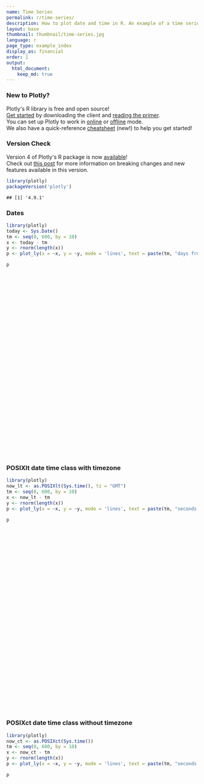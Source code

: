 ```yaml
---
name: Time Series
permalink: r/time-series/
description: How to plot date and time in R. An example of a time series plot with the POSIXct and Sys.Date classes.
layout: base
thumbnail: thumbnail/time-series.jpg
language: r
page_type: example_index
display_as: financial
order: 1
output:
  html_document:
    keep_md: true
---
```




### New to Plotly?

Plotly's R library is free and open source!<br>
[Get started](https://plot.ly/r/getting-started/) by downloading the client and [reading the primer](https://plot.ly/r/getting-started/).<br>
You can set up Plotly to work in [online](https://plot.ly/r/getting-started/#hosting-graphs-in-your-online-plotly-account) or [offline](https://plot.ly/r/offline/) mode.<br>
We also have a quick-reference [cheatsheet](https://images.plot.ly/plotly-documentation/images/r_cheat_sheet.pdf) (new!) to help you get started!

### Version Check

Version 4 of Plotly's R package is now [available](https://plot.ly/r/getting-started/#installation)!<br>
Check out [this post](http://moderndata.plot.ly/upgrading-to-plotly-4-0-and-above/) for more information on breaking changes and new features available in this version.

```r
library(plotly)
packageVersion('plotly')
```

```
## [1] '4.9.1'
```

### Dates


```r
library(plotly)
today <- Sys.Date()
tm <- seq(0, 600, by = 10)
x <- today - tm
y <- rnorm(length(x))
p <- plot_ly(x = ~x, y = ~y, mode = 'lines', text = paste(tm, "days from today"))

p
```

<div id="htmlwidget-7ee45a2535697f8de838" style="width:672px;height:480px;" class="plotly html-widget"></div>
<script type="application/json" data-for="htmlwidget-7ee45a2535697f8de838">{"x":{"visdat":{"25301515824f":["function () ","plotlyVisDat"]},"cur_data":"25301515824f","attrs":{"25301515824f":{"x":{},"y":{},"mode":"lines","text":["0 days from today","10 days from today","20 days from today","30 days from today","40 days from today","50 days from today","60 days from today","70 days from today","80 days from today","90 days from today","100 days from today","110 days from today","120 days from today","130 days from today","140 days from today","150 days from today","160 days from today","170 days from today","180 days from today","190 days from today","200 days from today","210 days from today","220 days from today","230 days from today","240 days from today","250 days from today","260 days from today","270 days from today","280 days from today","290 days from today","300 days from today","310 days from today","320 days from today","330 days from today","340 days from today","350 days from today","360 days from today","370 days from today","380 days from today","390 days from today","400 days from today","410 days from today","420 days from today","430 days from today","440 days from today","450 days from today","460 days from today","470 days from today","480 days from today","490 days from today","500 days from today","510 days from today","520 days from today","530 days from today","540 days from today","550 days from today","560 days from today","570 days from today","580 days from today","590 days from today","600 days from today"],"alpha_stroke":1,"sizes":[10,100],"spans":[1,20]}},"layout":{"margin":{"b":40,"l":60,"t":25,"r":10},"xaxis":{"domain":[0,1],"automargin":true,"title":"x"},"yaxis":{"domain":[0,1],"automargin":true,"title":"y"},"hovermode":"closest","showlegend":false},"source":"A","config":{"showSendToCloud":false},"data":[{"x":["2020-01-10","2019-12-31","2019-12-21","2019-12-11","2019-12-01","2019-11-21","2019-11-11","2019-11-01","2019-10-22","2019-10-12","2019-10-02","2019-09-22","2019-09-12","2019-09-02","2019-08-23","2019-08-13","2019-08-03","2019-07-24","2019-07-14","2019-07-04","2019-06-24","2019-06-14","2019-06-04","2019-05-25","2019-05-15","2019-05-05","2019-04-25","2019-04-15","2019-04-05","2019-03-26","2019-03-16","2019-03-06","2019-02-24","2019-02-14","2019-02-04","2019-01-25","2019-01-15","2019-01-05","2018-12-26","2018-12-16","2018-12-06","2018-11-26","2018-11-16","2018-11-06","2018-10-27","2018-10-17","2018-10-07","2018-09-27","2018-09-17","2018-09-07","2018-08-28","2018-08-18","2018-08-08","2018-07-29","2018-07-19","2018-07-09","2018-06-29","2018-06-19","2018-06-09","2018-05-30","2018-05-20"],"y":[-1.35171338760179,2.26046681399765,0.121937224163283,0.102051894470725,-0.496684773475638,0.1719011641005,1.50589276729696,-0.641792228873665,2.61424483434346,-0.46328329492521,0.180983430061759,1.28837662293756,0.448198306044506,-1.87706707515157,0.532600176834816,0.483338055452435,-0.364382503262451,-0.053073552925269,0.535381728103773,0.72183960003136,0.878652264692984,-0.911910481385764,0.245144886278977,-0.0297362181632714,-0.101766824712994,0.515322476905052,-0.770378667207841,0.14036347947817,0.157479100752854,0.484611402514071,1.11333860881031,0.644111486893129,-0.207419345544659,-2.13791362525341,0.217381531284851,-1.43841900976435,-2.08656073960672,0.612221853891599,-0.32912756589185,0.0513077879502392,0.106875688883601,-1.36504887269412,-1.07865379558402,-0.266739440949788,1.80129344563712,0.312235382347262,0.694781790349464,-0.657803627541625,0.460955697162589,0.454103216728346,-1.06660136185282,0.522861212055639,-0.00051054052281143,0.647726138628194,1.10434083327995,-1.55112478742625,0.485402010812888,0.277916795822798,-0.95858740892242,1.44267552972197,-1.70644937932948],"mode":"lines","text":["0 days from today","10 days from today","20 days from today","30 days from today","40 days from today","50 days from today","60 days from today","70 days from today","80 days from today","90 days from today","100 days from today","110 days from today","120 days from today","130 days from today","140 days from today","150 days from today","160 days from today","170 days from today","180 days from today","190 days from today","200 days from today","210 days from today","220 days from today","230 days from today","240 days from today","250 days from today","260 days from today","270 days from today","280 days from today","290 days from today","300 days from today","310 days from today","320 days from today","330 days from today","340 days from today","350 days from today","360 days from today","370 days from today","380 days from today","390 days from today","400 days from today","410 days from today","420 days from today","430 days from today","440 days from today","450 days from today","460 days from today","470 days from today","480 days from today","490 days from today","500 days from today","510 days from today","520 days from today","530 days from today","540 days from today","550 days from today","560 days from today","570 days from today","580 days from today","590 days from today","600 days from today"],"type":"scatter","marker":{"color":"rgba(31,119,180,1)","line":{"color":"rgba(31,119,180,1)"}},"error_y":{"color":"rgba(31,119,180,1)"},"error_x":{"color":"rgba(31,119,180,1)"},"line":{"color":"rgba(31,119,180,1)"},"xaxis":"x","yaxis":"y","frame":null}],"highlight":{"on":"plotly_click","persistent":false,"dynamic":false,"selectize":false,"opacityDim":0.2,"selected":{"opacity":1},"debounce":0},"shinyEvents":["plotly_hover","plotly_click","plotly_selected","plotly_relayout","plotly_brushed","plotly_brushing","plotly_clickannotation","plotly_doubleclick","plotly_deselect","plotly_afterplot","plotly_sunburstclick"],"base_url":"https://plot.ly"},"evals":[],"jsHooks":[]}</script>

### POSIXlt date time class with timezone


```r
library(plotly)
now_lt <- as.POSIXlt(Sys.time(), tz = "GMT")
tm <- seq(0, 600, by = 10)
x <- now_lt - tm
y <- rnorm(length(x))
p <- plot_ly(x = ~x, y = ~y, mode = 'lines', text = paste(tm, "seconds from now in GMT"))

p
```

<div id="htmlwidget-1a31dccd07734d19776b" style="width:672px;height:480px;" class="plotly html-widget"></div>
<script type="application/json" data-for="htmlwidget-1a31dccd07734d19776b">{"x":{"visdat":{"2530717b7bff":["function () ","plotlyVisDat"]},"cur_data":"2530717b7bff","attrs":{"2530717b7bff":{"x":{},"y":{},"mode":"lines","text":["0 seconds from now in GMT","10 seconds from now in GMT","20 seconds from now in GMT","30 seconds from now in GMT","40 seconds from now in GMT","50 seconds from now in GMT","60 seconds from now in GMT","70 seconds from now in GMT","80 seconds from now in GMT","90 seconds from now in GMT","100 seconds from now in GMT","110 seconds from now in GMT","120 seconds from now in GMT","130 seconds from now in GMT","140 seconds from now in GMT","150 seconds from now in GMT","160 seconds from now in GMT","170 seconds from now in GMT","180 seconds from now in GMT","190 seconds from now in GMT","200 seconds from now in GMT","210 seconds from now in GMT","220 seconds from now in GMT","230 seconds from now in GMT","240 seconds from now in GMT","250 seconds from now in GMT","260 seconds from now in GMT","270 seconds from now in GMT","280 seconds from now in GMT","290 seconds from now in GMT","300 seconds from now in GMT","310 seconds from now in GMT","320 seconds from now in GMT","330 seconds from now in GMT","340 seconds from now in GMT","350 seconds from now in GMT","360 seconds from now in GMT","370 seconds from now in GMT","380 seconds from now in GMT","390 seconds from now in GMT","400 seconds from now in GMT","410 seconds from now in GMT","420 seconds from now in GMT","430 seconds from now in GMT","440 seconds from now in GMT","450 seconds from now in GMT","460 seconds from now in GMT","470 seconds from now in GMT","480 seconds from now in GMT","490 seconds from now in GMT","500 seconds from now in GMT","510 seconds from now in GMT","520 seconds from now in GMT","530 seconds from now in GMT","540 seconds from now in GMT","550 seconds from now in GMT","560 seconds from now in GMT","570 seconds from now in GMT","580 seconds from now in GMT","590 seconds from now in GMT","600 seconds from now in GMT"],"alpha_stroke":1,"sizes":[10,100],"spans":[1,20]}},"layout":{"margin":{"b":40,"l":60,"t":25,"r":10},"xaxis":{"domain":[0,1],"automargin":true,"title":"x"},"yaxis":{"domain":[0,1],"automargin":true,"title":"y"},"hovermode":"closest","showlegend":false},"source":"A","config":{"showSendToCloud":false},"data":[{"x":["2020-01-10 15:25:17","2020-01-10 15:25:07","2020-01-10 15:24:57","2020-01-10 15:24:47","2020-01-10 15:24:37","2020-01-10 15:24:27","2020-01-10 15:24:17","2020-01-10 15:24:07","2020-01-10 15:23:57","2020-01-10 15:23:47","2020-01-10 15:23:37","2020-01-10 15:23:27","2020-01-10 15:23:17","2020-01-10 15:23:07","2020-01-10 15:22:57","2020-01-10 15:22:47","2020-01-10 15:22:37","2020-01-10 15:22:27","2020-01-10 15:22:17","2020-01-10 15:22:07","2020-01-10 15:21:57","2020-01-10 15:21:47","2020-01-10 15:21:37","2020-01-10 15:21:27","2020-01-10 15:21:17","2020-01-10 15:21:07","2020-01-10 15:20:57","2020-01-10 15:20:47","2020-01-10 15:20:37","2020-01-10 15:20:27","2020-01-10 15:20:17","2020-01-10 15:20:07","2020-01-10 15:19:57","2020-01-10 15:19:47","2020-01-10 15:19:37","2020-01-10 15:19:27","2020-01-10 15:19:17","2020-01-10 15:19:07","2020-01-10 15:18:57","2020-01-10 15:18:47","2020-01-10 15:18:37","2020-01-10 15:18:27","2020-01-10 15:18:17","2020-01-10 15:18:07","2020-01-10 15:17:57","2020-01-10 15:17:47","2020-01-10 15:17:37","2020-01-10 15:17:27","2020-01-10 15:17:17","2020-01-10 15:17:07","2020-01-10 15:16:57","2020-01-10 15:16:47","2020-01-10 15:16:37","2020-01-10 15:16:27","2020-01-10 15:16:17","2020-01-10 15:16:07","2020-01-10 15:15:57","2020-01-10 15:15:47","2020-01-10 15:15:37","2020-01-10 15:15:27","2020-01-10 15:15:17"],"y":[1.26160389523451,-0.610037949698901,0.0118263382626227,-0.823625329733004,3.38721496106582,-1.80463128576957,-1.64252847903444,0.962660942907943,2.30647975133503,0.705127741612226,-1.00172341271225,-0.381797422177708,0.030649402489813,-0.762656794407594,0.221258596137535,-0.891484195754729,1.66761551899111,0.47551856271699,-1.39239882474619,0.918615577748404,-0.534014469064696,-0.310783740797256,-2.23182358813296,-0.0983948210209127,0.604991553485181,0.104192233672207,0.195565158983677,0.795248165279681,-0.494277385058433,-1.58136601542942,1.10105257291843,1.17607431617239,-0.545564089358244,-0.457841807292237,0.11188396133239,0.891670504081199,-2.45390556785489,-0.474498957868952,0.0125941572690606,-0.535741659878934,-0.887636570365328,-0.825058662756396,0.673503547220171,1.39056178147231,-0.632427989632181,-1.71157191548285,0.376010381511319,0.820316442371587,1.0739156269563,-0.667913095733305,1.64277999778319,-0.345477560911721,0.559762836702361,-0.163975293917896,-1.25411188979718,0.944184426874562,-1.0175364721401,1.72037426773752,0.333798463523435,-1.1545938250467,-0.617018756984749],"mode":"lines","text":["0 seconds from now in GMT","10 seconds from now in GMT","20 seconds from now in GMT","30 seconds from now in GMT","40 seconds from now in GMT","50 seconds from now in GMT","60 seconds from now in GMT","70 seconds from now in GMT","80 seconds from now in GMT","90 seconds from now in GMT","100 seconds from now in GMT","110 seconds from now in GMT","120 seconds from now in GMT","130 seconds from now in GMT","140 seconds from now in GMT","150 seconds from now in GMT","160 seconds from now in GMT","170 seconds from now in GMT","180 seconds from now in GMT","190 seconds from now in GMT","200 seconds from now in GMT","210 seconds from now in GMT","220 seconds from now in GMT","230 seconds from now in GMT","240 seconds from now in GMT","250 seconds from now in GMT","260 seconds from now in GMT","270 seconds from now in GMT","280 seconds from now in GMT","290 seconds from now in GMT","300 seconds from now in GMT","310 seconds from now in GMT","320 seconds from now in GMT","330 seconds from now in GMT","340 seconds from now in GMT","350 seconds from now in GMT","360 seconds from now in GMT","370 seconds from now in GMT","380 seconds from now in GMT","390 seconds from now in GMT","400 seconds from now in GMT","410 seconds from now in GMT","420 seconds from now in GMT","430 seconds from now in GMT","440 seconds from now in GMT","450 seconds from now in GMT","460 seconds from now in GMT","470 seconds from now in GMT","480 seconds from now in GMT","490 seconds from now in GMT","500 seconds from now in GMT","510 seconds from now in GMT","520 seconds from now in GMT","530 seconds from now in GMT","540 seconds from now in GMT","550 seconds from now in GMT","560 seconds from now in GMT","570 seconds from now in GMT","580 seconds from now in GMT","590 seconds from now in GMT","600 seconds from now in GMT"],"type":"scatter","marker":{"color":"rgba(31,119,180,1)","line":{"color":"rgba(31,119,180,1)"}},"error_y":{"color":"rgba(31,119,180,1)"},"error_x":{"color":"rgba(31,119,180,1)"},"line":{"color":"rgba(31,119,180,1)"},"xaxis":"x","yaxis":"y","frame":null}],"highlight":{"on":"plotly_click","persistent":false,"dynamic":false,"selectize":false,"opacityDim":0.2,"selected":{"opacity":1},"debounce":0},"shinyEvents":["plotly_hover","plotly_click","plotly_selected","plotly_relayout","plotly_brushed","plotly_brushing","plotly_clickannotation","plotly_doubleclick","plotly_deselect","plotly_afterplot","plotly_sunburstclick"],"base_url":"https://plot.ly"},"evals":[],"jsHooks":[]}</script>

### POSIXct date time class without timezone


```r
library(plotly)
now_ct <- as.POSIXct(Sys.time())
tm <- seq(0, 600, by = 10)
x <- now_ct - tm
y <- rnorm(length(x))
p <- plot_ly(x = ~x, y = ~y, mode = 'lines', text = paste(tm, "seconds from now in", Sys.timezone()))

p
```

<div id="htmlwidget-82f7efa4212b0b566985" style="width:672px;height:480px;" class="plotly html-widget"></div>
<script type="application/json" data-for="htmlwidget-82f7efa4212b0b566985">{"x":{"visdat":{"253075f1add6":["function () ","plotlyVisDat"]},"cur_data":"253075f1add6","attrs":{"253075f1add6":{"x":{},"y":{},"mode":"lines","text":["0 seconds from now in Etc/UTC","10 seconds from now in Etc/UTC","20 seconds from now in Etc/UTC","30 seconds from now in Etc/UTC","40 seconds from now in Etc/UTC","50 seconds from now in Etc/UTC","60 seconds from now in Etc/UTC","70 seconds from now in Etc/UTC","80 seconds from now in Etc/UTC","90 seconds from now in Etc/UTC","100 seconds from now in Etc/UTC","110 seconds from now in Etc/UTC","120 seconds from now in Etc/UTC","130 seconds from now in Etc/UTC","140 seconds from now in Etc/UTC","150 seconds from now in Etc/UTC","160 seconds from now in Etc/UTC","170 seconds from now in Etc/UTC","180 seconds from now in Etc/UTC","190 seconds from now in Etc/UTC","200 seconds from now in Etc/UTC","210 seconds from now in Etc/UTC","220 seconds from now in Etc/UTC","230 seconds from now in Etc/UTC","240 seconds from now in Etc/UTC","250 seconds from now in Etc/UTC","260 seconds from now in Etc/UTC","270 seconds from now in Etc/UTC","280 seconds from now in Etc/UTC","290 seconds from now in Etc/UTC","300 seconds from now in Etc/UTC","310 seconds from now in Etc/UTC","320 seconds from now in Etc/UTC","330 seconds from now in Etc/UTC","340 seconds from now in Etc/UTC","350 seconds from now in Etc/UTC","360 seconds from now in Etc/UTC","370 seconds from now in Etc/UTC","380 seconds from now in Etc/UTC","390 seconds from now in Etc/UTC","400 seconds from now in Etc/UTC","410 seconds from now in Etc/UTC","420 seconds from now in Etc/UTC","430 seconds from now in Etc/UTC","440 seconds from now in Etc/UTC","450 seconds from now in Etc/UTC","460 seconds from now in Etc/UTC","470 seconds from now in Etc/UTC","480 seconds from now in Etc/UTC","490 seconds from now in Etc/UTC","500 seconds from now in Etc/UTC","510 seconds from now in Etc/UTC","520 seconds from now in Etc/UTC","530 seconds from now in Etc/UTC","540 seconds from now in Etc/UTC","550 seconds from now in Etc/UTC","560 seconds from now in Etc/UTC","570 seconds from now in Etc/UTC","580 seconds from now in Etc/UTC","590 seconds from now in Etc/UTC","600 seconds from now in Etc/UTC"],"alpha_stroke":1,"sizes":[10,100],"spans":[1,20]}},"layout":{"margin":{"b":40,"l":60,"t":25,"r":10},"xaxis":{"domain":[0,1],"automargin":true,"title":"x"},"yaxis":{"domain":[0,1],"automargin":true,"title":"y"},"hovermode":"closest","showlegend":false},"source":"A","config":{"showSendToCloud":false},"data":[{"x":["2020-01-10 15:25:17","2020-01-10 15:25:07","2020-01-10 15:24:57","2020-01-10 15:24:47","2020-01-10 15:24:37","2020-01-10 15:24:27","2020-01-10 15:24:17","2020-01-10 15:24:07","2020-01-10 15:23:57","2020-01-10 15:23:47","2020-01-10 15:23:37","2020-01-10 15:23:27","2020-01-10 15:23:17","2020-01-10 15:23:07","2020-01-10 15:22:57","2020-01-10 15:22:47","2020-01-10 15:22:37","2020-01-10 15:22:27","2020-01-10 15:22:17","2020-01-10 15:22:07","2020-01-10 15:21:57","2020-01-10 15:21:47","2020-01-10 15:21:37","2020-01-10 15:21:27","2020-01-10 15:21:17","2020-01-10 15:21:07","2020-01-10 15:20:57","2020-01-10 15:20:47","2020-01-10 15:20:37","2020-01-10 15:20:27","2020-01-10 15:20:17","2020-01-10 15:20:07","2020-01-10 15:19:57","2020-01-10 15:19:47","2020-01-10 15:19:37","2020-01-10 15:19:27","2020-01-10 15:19:17","2020-01-10 15:19:07","2020-01-10 15:18:57","2020-01-10 15:18:47","2020-01-10 15:18:37","2020-01-10 15:18:27","2020-01-10 15:18:17","2020-01-10 15:18:07","2020-01-10 15:17:57","2020-01-10 15:17:47","2020-01-10 15:17:37","2020-01-10 15:17:27","2020-01-10 15:17:17","2020-01-10 15:17:07","2020-01-10 15:16:57","2020-01-10 15:16:47","2020-01-10 15:16:37","2020-01-10 15:16:27","2020-01-10 15:16:17","2020-01-10 15:16:07","2020-01-10 15:15:57","2020-01-10 15:15:47","2020-01-10 15:15:37","2020-01-10 15:15:27","2020-01-10 15:15:17"],"y":[-0.397184534931493,-1.28940536348529,-0.948705178040986,0.103406096803581,-0.360111232833777,0.941519442492929,0.852960986953914,0.182959496994016,-1.18260890985118,-2.14876751926705,1.05067014139963,-0.936873014827108,0.0934491463369937,0.707412923466638,1.63404003179035,0.592083008730959,1.3849371009145,1.16527503725923,-1.11197268490917,-1.74642186715664,-0.403636253942863,0.0502704448642205,-0.757770607972971,0.948021185404949,-0.542032559731809,0.717844573259481,-1.24382295058562,0.232134256970072,0.101686424252343,-0.010109242982656,1.38020048576439,-0.0414548318936451,0.405601771761179,1.17130361645261,-1.83185308962802,0.609126650479849,0.474145541681961,-0.38220247041959,-1.14142041240429,-1.295505210127,0.0737925404277339,0.929050686240488,-0.296105694807264,-0.488106215725549,-0.460532061835761,-0.868977109049851,-1.10079666618822,0.620505457923214,-0.0298140877729509,1.14824956101342,-0.733403771373938,-0.369688054286342,0.636326782154065,0.219412050445046,-0.129028775678672,-0.414200717399127,-1.1239557386863,0.470184109593597,-0.225046917122007,0.725415636327128,-0.665142577206797],"mode":"lines","text":["0 seconds from now in Etc/UTC","10 seconds from now in Etc/UTC","20 seconds from now in Etc/UTC","30 seconds from now in Etc/UTC","40 seconds from now in Etc/UTC","50 seconds from now in Etc/UTC","60 seconds from now in Etc/UTC","70 seconds from now in Etc/UTC","80 seconds from now in Etc/UTC","90 seconds from now in Etc/UTC","100 seconds from now in Etc/UTC","110 seconds from now in Etc/UTC","120 seconds from now in Etc/UTC","130 seconds from now in Etc/UTC","140 seconds from now in Etc/UTC","150 seconds from now in Etc/UTC","160 seconds from now in Etc/UTC","170 seconds from now in Etc/UTC","180 seconds from now in Etc/UTC","190 seconds from now in Etc/UTC","200 seconds from now in Etc/UTC","210 seconds from now in Etc/UTC","220 seconds from now in Etc/UTC","230 seconds from now in Etc/UTC","240 seconds from now in Etc/UTC","250 seconds from now in Etc/UTC","260 seconds from now in Etc/UTC","270 seconds from now in Etc/UTC","280 seconds from now in Etc/UTC","290 seconds from now in Etc/UTC","300 seconds from now in Etc/UTC","310 seconds from now in Etc/UTC","320 seconds from now in Etc/UTC","330 seconds from now in Etc/UTC","340 seconds from now in Etc/UTC","350 seconds from now in Etc/UTC","360 seconds from now in Etc/UTC","370 seconds from now in Etc/UTC","380 seconds from now in Etc/UTC","390 seconds from now in Etc/UTC","400 seconds from now in Etc/UTC","410 seconds from now in Etc/UTC","420 seconds from now in Etc/UTC","430 seconds from now in Etc/UTC","440 seconds from now in Etc/UTC","450 seconds from now in Etc/UTC","460 seconds from now in Etc/UTC","470 seconds from now in Etc/UTC","480 seconds from now in Etc/UTC","490 seconds from now in Etc/UTC","500 seconds from now in Etc/UTC","510 seconds from now in Etc/UTC","520 seconds from now in Etc/UTC","530 seconds from now in Etc/UTC","540 seconds from now in Etc/UTC","550 seconds from now in Etc/UTC","560 seconds from now in Etc/UTC","570 seconds from now in Etc/UTC","580 seconds from now in Etc/UTC","590 seconds from now in Etc/UTC","600 seconds from now in Etc/UTC"],"type":"scatter","marker":{"color":"rgba(31,119,180,1)","line":{"color":"rgba(31,119,180,1)"}},"error_y":{"color":"rgba(31,119,180,1)"},"error_x":{"color":"rgba(31,119,180,1)"},"line":{"color":"rgba(31,119,180,1)"},"xaxis":"x","yaxis":"y","frame":null}],"highlight":{"on":"plotly_click","persistent":false,"dynamic":false,"selectize":false,"opacityDim":0.2,"selected":{"opacity":1},"debounce":0},"shinyEvents":["plotly_hover","plotly_click","plotly_selected","plotly_relayout","plotly_brushed","plotly_brushing","plotly_clickannotation","plotly_doubleclick","plotly_deselect","plotly_afterplot","plotly_sunburstclick"],"base_url":"https://plot.ly"},"evals":[],"jsHooks":[]}</script>

